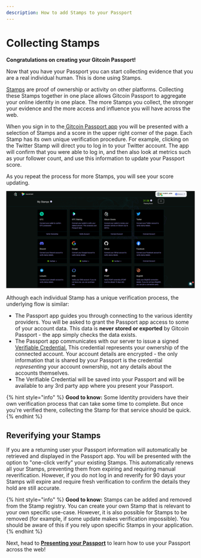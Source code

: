 ```yaml
---
description: How to add Stamps to your Passport
---
```


# Collecting Stamps

**Congratulations on creating your Gitcoin Passport!**

Now that you have your Passport you can start collecting evidence that you are a real individual human. This is done using Stamps.

[Stamps](../building-with-passport/major-concepts.md#stamps) are proof of ownership or activity on other platforms. Collecting these Stamps together in one place allows Gitcoin Passport to aggregate your online identity in one place. The more Stamps you collect, the stronger your evidence and the more access and influence you will have across the web.

When you sign in to the[ Gitcoin Passport app](https://passport.gitcoin.co) you will be presented with a selection of Stamps and a score in the upper right corner of the page. Each Stamp has its own unique verification procedure. For example, clicking on the Twitter Stamp will direct you to log in to your Twitter account. The app will confirm that you were able to log in, and then also look at metrics such as your follower count, and use this information to update your Passport score.

As you repeat the process for more Stamps, you will see your score updating.

![](public/stamps-page.png)

Although each individual Stamp has a unique verification process, the underlying flow is similar:&#x20;

* The Passport app guides you through connecting to the various identity providers. You will be asked to grant the Passport app access to some of your account data. This data is **never stored or exported** by Gitcoin Passport - the app simply checks the data exists.&#x20;
* The Passport app communicates with our server to issue a signed [Verifiable Credential.](../building-with-passport/major-concepts.md) This credential represents your ownership of the connected account. Your account details are encrypted - the only information that is shared by your Passport is the credential _representing_ your account ownership, not any details about the accounts themselves.&#x20;
* The Verifiable Credential will be saved into your Passport and will be available to any 3rd party app where you present your Passport.

{% hint style="info" %}
**Good to know:** Some Identity providers have their own verification process that can take some time to complete. But once you're verified there, collecting the Stamp for that service should be quick.
{% endhint %}

## Reverifying your Stamps

If you are a returning user your Passport information will automatically be retrieved and displayed in the Passport app. You will be presented with the option to "one-click verify" your existing Stamps. This automatically renews all your Stamps, preventing them from expiring and requiring manual reverification. However, if you do not log in and reverify for 90 days your Stamps will expire and require fresh verification to confirm the details they hold are still accurate.

{% hint style="info" %}
**Good to know:** Stamps can be added and removed from the Stamp registry. You can create your own Stamp that is relevant to your own specific use-case. However, it is also possible for Stamps to be removed (for example, if some update makes verification impossible). You should be aware of this if you rely upon specific Stamps in your application.
{% endhint %}



Next, head to [**Presenting your Passport**](presenting-your-passport.md) to learn how to use your Passport across the web!

